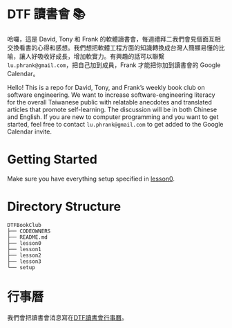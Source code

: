 # DTF 讀書會 📚
哈囉，這是 David, Tony 和 Frank 的軟體讀書會，每週禮拜二我們會見個面互相交換看書的心得和感想。我們想把軟體工程方面的知識轉換成台灣人簡顯易懂的比喻，讓人好吸收好成長，增加軟實力。有興趣的話可以聯繫 `lu.phrank@gmail.com`，把自己加到成員，Frank 才能把你加到讀書會的 Google Calendar。

Hello! This is a repo for David, Tony, and Frank’s weekly book club on software engineering. We want to increase software-engineering literacy for the overall Taiwanese public with relatable anecdotes and translated articles that promote self-learning. The discussion will be in both Chinese and English. If you are new to computer programming and you want to get started, feel free to contact `lu.phrank@gmail.com` to get added to the Google Calendar invite.

# Getting Started
Make sure you have everything setup specified in [lesson0](/lesson0/README.md). 

# Directory Structure
```
DTFBookClub
├── CODEOWNERS
├── README.md
├── lesson0
├── lesson1
├── lesson2
├── lesson3
└── setup
```

# 行事曆
我們會把讀書會消息寫在[DTF讀書會行事曆](https://docs.google.com/document/d/1Mw8czzSHou0IzPl497NTWoh2JsW_cphIxfXHlWq0YsE/edit?usp=sharing)。
